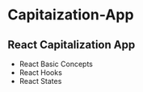 # Capitaization-App
## React Capitalization App 
- React Basic Concepts
- React Hooks
- React States
